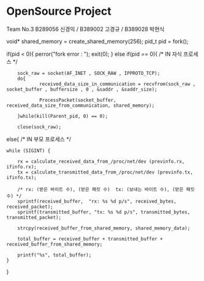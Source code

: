 # OpenSource Project

Team No.3  B289056 신경익 / B389002 고경규 / B389028 박현식

void* shared_memory = create_shared_memory(256);
pid_t pid = fork();

if(pid < 0){
            perror("fork error : ");
        exit(0);
}
else if(pid == 0){ /* IN 자식 프로세스 */

        sock_raw = socket(AF_INET , SOCK_RAW , IPPROTO_TCP);
        do{
                received_data_size_in_communication = recvfrom(sock_raw , socket_buffer , buffersize , 0 , &saddr , &saddr_size);
    
                ProcessPacket(socket_buffer, received_data_size_from_communication, shared_memory);

        }while(kill(Parent_pid, 0) == 0);

        close(sock_raw);

else{ /* IN 부모 프로세스 */

    while (SIGINT) {

        rx = calculate_received_data_from_/proc/net/dev (previnfo.rx, ifinfo.rx);
        tx = calculate_transmitted_data_from_/proc/net/dev (previnfo.tx, ifinfo.tx);

        /* rx: (받은 바이트 수), (받은 패킷 수)  tx: (보내는 바이트 수), (받은 패킷 수) */
        sprintf(received_buffer,  "rx: %s %d p/s", received_bytes, received_packet);
        sprintf(transmitted_buffer, "tx: %s %d p/s", transmitted_bytes, transmitted_packet);

        strcpy(received_buffer_from_shared_memory, shared_memory_data);

        total_buffer = received_buffer + transmitted_buffer + received_buffer_from_shared_memory;
        
        printf("%s", total_buffer);
    }
}
